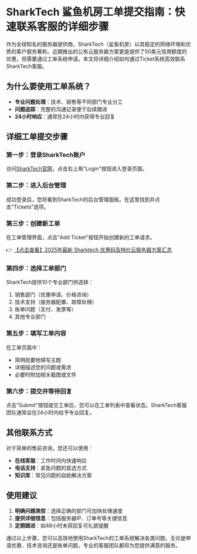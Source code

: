 # SharkTech 鲨鱼机房工单提交指南：快速联系客服的详细步骤

作为全球知名的服务器提供商，SharkTech（鲨鱼机房）以其稳定的网络环境和优质的客户服务著称。近期推出的公有云服务器方案更是提供了50美元信用额度的优惠，但需要通过工单系统申请。本文将详细介绍如何通过Ticket系统高效联系SharkTech客服。

## 为什么要使用工单系统？

- **专业问题处理**：技术、销售等不同部门专业分工
- **问题追踪**：完整的沟通记录便于后续跟进
- **24小时响应**：通常在24小时内获得专业回复

## 详细工单提交步骤

### 第一步：登录SharkTech账户
访问[SharkTech官网](https://bit.ly/Sharktech)，点击右上角"Login"按钮进入登录页面。

### 第二步：进入后台管理
成功登录后，您将看到SharkTech的后台管理面板。在这里找到并点击"Tickets"选项。

### 第三步：创建新工单
在工单管理界面，点击"Add Ticket"按钮开始创建新的工单请求。

👉 [【点击查看】2025年最新 Sharktech 优惠码及特价云服务器方案汇总](https://bit.ly/Sharktech)

### 第四步：选择工单部门
SharkTech提供10个专业部门供选择：
1. 销售部门（优惠申请、价格咨询）
2. 技术支持（服务器配置、故障处理）
3. 账单问题（支付、发票等）
4. 其他专业部门

### 第五步：填写工单内容
在工单页面中：
- 简明扼要地填写主题
- 详细描述您的问题或需求
- 必要时附加相关截图或文件

### 第六步：提交并等待回复
点击"Submit"按钮提交工单后，您可以在工单列表中查看状态。SharkTech客服团队通常会在24小时内给予专业回复。

## 其他联系方式

对于简单的售前咨询，您还可以使用：
- **在线客服**：工作时间内快速响应
- **电话支持**：紧急问题的首选方式
- **知识库**：常见问题的自助解决方案

## 使用建议

1. **明确问题类型**：选择正确的部门可加快处理速度
2. **提供详细信息**：包括服务器IP、订单号等关键信息
3. **定期跟进**：如48小时未获回复可礼貌提醒

通过以上步骤，您可以高效地使用SharkTech的工单系统解决各类问题。无论是申请优惠、技术咨询还是账单问题，专业的客服团队都将为您提供满意的服务。